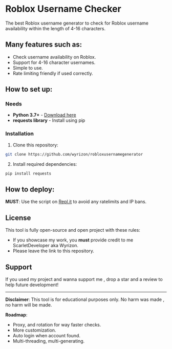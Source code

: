 # Roblox Username Checker

The best Roblox username generator to check for Roblox username availability within the length of 4-16 characters.

## Many features such as:

- Check username availability on Roblox.
- Support for 4-16 character usernames.
- Simple to use.
- Rate limiting friendly if used correctly.

##  How to set up:

### Needs

- **Python 3.7+** - [Download here](https://www.python.org/downloads/)
- **requests library** - Install using pip

### Installation

1. Clone this repository:
```bash
git clone https://github.com/wyrizon/robloxusernamegenerator
```

2. Install required dependencies:
```bash
pip install requests
```

##  How to deploy:

**MUST**: Use the script on [Repl.it](https://replit.com) to avoid any ratelimits and IP bans.

##  License

This tool is fully open-source and open project with these rules:
- If you showcase my work, you **must** provide credit to me ScarletDeveloper aka Wyrizon.
- Please leave the link to this repository.

##  Support

If you used my project and wanna support me , drop a star and a review to help future development!

---

**Disclaimer**: This tool is for educational purposes only. No harm was made , no harm will be made.


**Roadmap**:
- Proxy, and rotation for way faster checks.
- More customization.
- Auto login when account found.
- Multi-threading, multi-generating.
